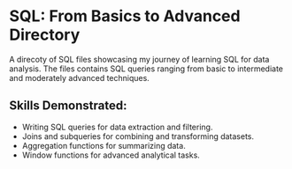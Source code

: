# SQL: From Basics to Advanced Directory
A direcoty of SQL files showcasing my journey of learning SQL for data analysis. The files contains SQL queries ranging from basic to intermediate and moderately advanced techniques.
## Skills Demonstrated:
- Writing SQL queries for data extraction and filtering.
- Joins and subqueries for combining and transforming datasets.
- Aggregation functions for summarizing data.
- Window functions for advanced analytical tasks.
